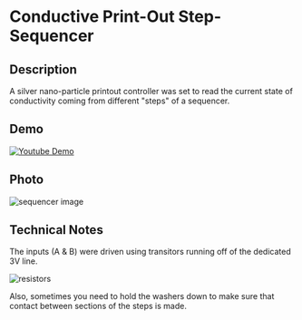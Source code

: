 # Conductive Print-Out Step-Sequencer

## Description
A silver nano-particle printout controller was set to read the current state of conductivity coming from different "steps" of a sequencer. 

## Demo
[![Youtube Demo](http://img.youtube.com/vi/ymcYnj_GWfE/0.jpg)](http://www.youtube.com/watch?v=ymcYnj_GWfE)

## Photo
![sequencer image](https://drive.google.com/uc?id=1OWk0ZiutPg7wntY1tIvAp8E-hW2VVVqS
                   "Sequencer Image")

## Technical Notes
The inputs (A & B) were driven using transitors running off of the dedicated 3V line.

![resistors](https://drive.google.com/uc?id=1JeXtFsJyfBawy5fho435yQl3S2CLojpw)

Also, sometimes you need to hold the washers down to make sure that contact between sections of the steps is made.
